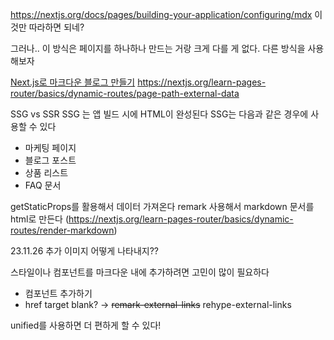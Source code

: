 https://nextjs.org/docs/pages/building-your-application/configuring/mdx
이것만 따라하면 되네?

그러나.. 이 방식은 페이지를 하나하나 만드는 거랑 크게 다를 게 없다.
다른 방식을 사용해보자

[Next.js로 마크다운 블로그 만들기](https://velog.io/@ctdlog/Next.js%EB%A1%9C-%EB%A7%88%ED%81%AC%EB%8B%A4%EC%9A%B4-%EB%B8%94%EB%A1%9C%EA%B7%B8-%EB%A7%8C%EB%93%A4%EA%B8%B0)
https://nextjs.org/learn-pages-router/basics/dynamic-routes/page-path-external-data


SSG vs SSR
SSG 는 앱 빌드 시에 HTML이 완성된다
SSG는 다음과 같은 경우에 사용할 수 있다
- 마케팅 페이지
- 블로그 포스트
- 상품 리스트
- FAQ 문서

getStaticProps를 활용해서 데이터 가져온다
remark 사용해서 markdown 문서를 html로 만든다 (https://nextjs.org/learn-pages-router/basics/dynamic-routes/render-markdown)

23.11.26 추가
이미지 어떻게 나타내지??

스타일이나 컴포넌트를 마크다운 내에 추가하려면 고민이 많이 필요하다
- 컴포넌트 추가하기
- href target blank?
	-> ~~remark-external-links~~ rehype-external-links

unified를 사용하면 더 편하게 할 수 있다!